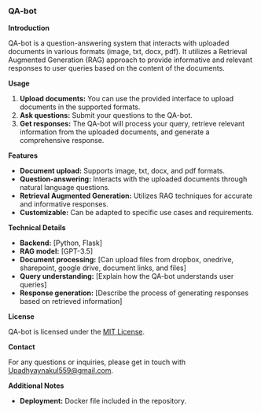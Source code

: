### **QA-bot**

**Introduction**

QA-bot is a question-answering system that interacts with uploaded documents in various formats (image, txt, docx, pdf). It utilizes a Retrieval Augmented Generation (RAG) approach to provide informative and relevant responses to user queries based on the content of the documents.

**Usage**

1. **Upload documents:**
   You can use the provided interface to upload documents in the supported formats.
2. **Ask questions:**
   Submit your questions to the QA-bot.
3. **Get responses:**
   The QA-bot will process your query, retrieve relevant information from the uploaded documents, and generate a comprehensive response.

**Features**

* **Document upload:** Supports image, txt, docx, and pdf formats.
* **Question-answering:** Interacts with the uploaded documents through natural language questions.
* **Retrieval Augmented Generation:** Utilizes RAG techniques for accurate and informative responses.
* **Customizable:** Can be adapted to specific use cases and requirements.

**Technical Details**

* **Backend:** [Python, Flask]
* **RAG model:** [GPT-3.5]
* **Document processing:** [Can upload files from dropbox, onedrive, sharepoint, google drive, document links, and files]
* **Query understanding:** [Explain how the QA-bot understands user queries]
* **Response generation:** [Describe the process of generating responses based on retrieved information]

**License**

QA-bot is licensed under the [MIT License](https://opensource.org/licenses/MIT).

**Contact**

For any questions or inquiries, please get in touch with Upadhyaynakul559@gmail.com.

**Additional Notes**

* **Deployment:** Docker file included in the repository.
